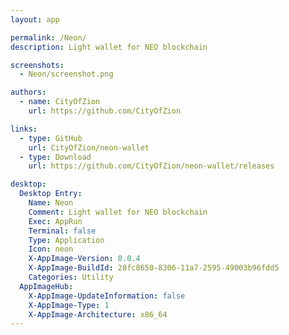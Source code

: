 ```yaml
---
layout: app

permalink: /Neon/
description: Light wallet for NEO blockchain

screenshots:
  - Neon/screenshot.png

authors:
  - name: CityOfZion
    url: https://github.com/CityOfZion

links:
  - type: GitHub
    url: CityOfZion/neon-wallet
  - type: Download
    url: https://github.com/CityOfZion/neon-wallet/releases

desktop:
  Desktop Entry:
    Name: Neon
    Comment: Light wallet for NEO blockchain
    Exec: AppRun
    Terminal: false
    Type: Application
    Icon: neon
    X-AppImage-Version: 0.0.4
    X-AppImage-BuildId: 28fc8650-8306-11a7-2595-49003b96fdd5
    Categories: Utility
  AppImageHub:
    X-AppImage-UpdateInformation: false
    X-AppImage-Type: 1
    X-AppImage-Architecture: x86_64
---
```


